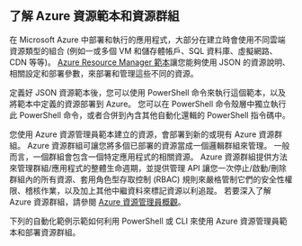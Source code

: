 ## <a name="understanding-azure-resource-templates-and-resource-groups"></a>了解 Azure 資源範本和資源群組
在 Microsoft Azure 中部署和執行的應用程式，大部分在建立時會使用不同雲端資源類型的組合 (例如一或多個 VM 和儲存體帳戶、SQL 資料庫、虛擬網路、CDN 等等)。  [Azure Resource Manager 範本](../articles/resource-group-authoring-templates.md)讓您能夠使用 JSON 的資源說明、相關設定和部署參數，來部署和管理這些不同的資源。

定義好 JSON 資源範本後，您可以使用 PowerShell 命令來執行這個範本，以及將範本中定義的資源部署到 Azure。  您可以在 PowerShell 命令殼層中獨立執行此 PowerShell 命令，或者合併到內含其他自動化還輯的 PowerShell 指令碼中。

您使用 Azure 資源管理員範本建立的資源，會部署到新的或現有 Azure 資源群組。  Azure 資源群組可讓您將多個已部署的資源當成一個邏輯群組來管理。 一般而言，一個群組會包含一個特定應用程式的相關資源。  Azure 資源群組提供方法來管理群組/應用程式的整體生命週期，並提供管理 API 讓您一次停止/啟動/刪除群組內的所有資源、套用角色型存取控制 (RBAC) 規則來嚴格管制它們的安全性權限、稽核作業，以及加上其他中繼資料來標記資源以利追蹤。 若要深入了解 Azure 資源群組，請參閱 [Azure 資源管理員概觀](https://azure.microsoft.com/documentation/articles/resource-group-overview/)。 

下列的自動化範例示範如何利用 PowerShell 或 CLI 來使用 Azure 資源管理員範本和部署資源群組。



<!--HONumber=Jan17_HO3-->


